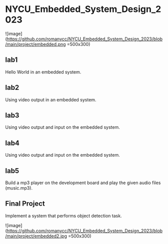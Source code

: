 # NYCU_Embedded_System_Design_2023
![image](https://github.com/romanycc/NYCU_Embedded_System_Design_2023/blob/main/project/embedded.png =500x300)
## lab1
Hello World in an embedded system.
## lab2
Using video output in an embedded system.
## lab3
Using video output and input on the embedded system.
## lab4
Using video output and input on the embedded system.
## lab5
Build a mp3 player on the development board and play the given audio files (music.mp3).
## Final Project
Implement a system that performs object detection task.

![image](https://github.com/romanycc/NYCU_Embedded_System_Design_2023/blob/main/project/embedded2.jpg =500x300)
